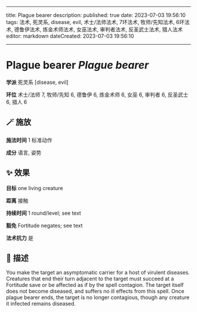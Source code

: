 
---
title: Plague bearer
description: 
published: true
date: 2023-07-03 19:56:10
tags: 法术, 死灵系, disease, evil, 术士/法师法术, 7环法术, 牧师/先知法术, 6环法术, 德鲁伊法术, 炼金术师法术, 女巫法术, 审判者法术, 反圣武士法术, 猎人法术
editor: markdown
dateCreated: 2023-07-03 19:56:10

---

# **Plague bearer** *Plague bearer*

**学派** 死灵系 \[disease, evil\] 

**环位** 术士/法师 7, 牧师/先知 6, 德鲁伊 6, 炼金术师 6, 女巫 6, 审判者 6, 反圣武士 6, 猎人 6

## 🪄 施放

**施法时间** 1 标准动作

**成分** 语言, 姿势

## ✨ 效果 

**目标** one living creature 

**距离** 接触  

**持续时间** 1 round/level; see text 

**豁免** Fortitude negates; see text

**法术抗力** 是

## 📖 描述

You make the target an asymptomatic carrier for a host of virulent diseases. Creatures that end their turn adjacent to the target must succeed at a Fortitude save or be affected as if by the spell contagion. The target itself does not become diseased, and suffers no ill effects from this spell. Once plague bearer ends, the target is no longer contagious, though any creature it infected remains diseased.
    
